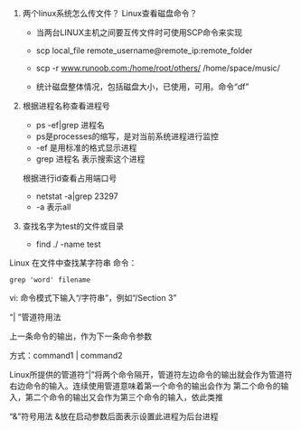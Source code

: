 1. 两个linux系统怎么传文件？ Linux查看磁盘命令？
    - 当两台LINUX主机之间要互传文件时可使用SCP命令来实现
    - scp local_file remote_username@remote_ip:remote_folder 
    - scp -r www.runoob.com:/home/root/others/ /home/space/music/

    - 统计磁盘整体情况，包括磁盘大小，已使用，可用。命令“df”

2. 根据进程名称查看进程号
    - ps -ef|grep 进程名
    - ps是processes的缩写，是对当前系统进程进行监控
    - -ef 是用标准的格式显示进程
    - grep 进程名 表示搜索这个进程

    根据进行id查看占用端口号
    - netstat -a|grep 23297
    - -a 表示all



3. 查找名字为test的文件或目录
    - find ./ -name test


Linux 在文件中查找某字符串
命令：

    grep 'word' filename

vi:
    命令模式下输入“/字符串”，例如“/Section 3”



“| ”管道符用法

上一条命令的输出，作为下一条命令参数

方式：command1 | command2

Linux所提供的管道符“|”将两个命令隔开，管道符左边命令的输出就会作为管道符右边命令的输入。连续使用管道意味着第一个命令的输出会作为 第二个命令的输入，第二个命令的输出又会作为第三个命令的输入，依此类推

“&”符号用法
&放在启动参数后面表示设置此进程为后台进程